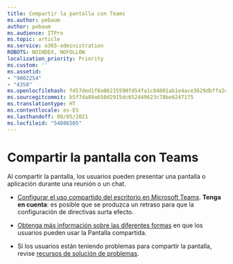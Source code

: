 ```yaml
---
title: Compartir la pantalla con Teams
ms.author: pebaum
author: pebaum
ms.audience: ITPro
ms.topic: article
ms.service: o365-administration
ROBOTS: NOINDEX, NOFOLLOW
localization_priority: Priority
ms.custom: ''
ms.assetid:
- "9002254"
- "4358"
ms.openlocfilehash: fd57ded1f8a06215590fd54fa1c84801ab1e4ace3629dbffa2d08026139a96fd
ms.sourcegitcommit: b5f7da89a650d2915dc652449623c78be6247175
ms.translationtype: HT
ms.contentlocale: es-ES
ms.lasthandoff: 08/05/2021
ms.locfileid: "54086505"
---
```

# <a name="screen-sharing-with-teams"></a>Compartir la pantalla con Teams

Al compartir la pantalla, los usuarios pueden presentar una pantalla o aplicación durante una reunión o un chat.

- [Configurar el uso compartido del escritorio en Microsoft Teams](https://docs.microsoft.com/microsoftteams/configure-desktop-sharing). **Tenga en cuenta**: es posible que se produzca un retraso para que la configuración de directivas surta efecto. 

- [Obtenga más información sobre las diferentes formas](https://docs.microsoft.com/microsoftteams/meeting-policies-in-teams#meeting-policy-settings---content-sharing) en que los usuarios pueden usar la Pantalla compartida. 

- Si los usuarios están teniendo problemas para compartir la pantalla, revise [recursos de solución de problemas](https://docs.microsoft.com/microsoftteams/connectivity-issues). 
